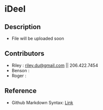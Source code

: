# iDeel

## Description
- File will be uploaded soon

## Contributors
- Riley : riley.du@gmail.com || 206.422.7454
- Benson :
- Roger :

## Reference
* Github Markdown Syntax: [Link](https://drive.google.com/drive/folders/0BxoXWWKb_tfoYXZ4cUVBVkJJNTQ)